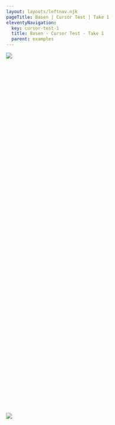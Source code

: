 ```yaml
---
layout: layouts/leftnav.njk
pageTitle: Basen | Cursor Test | Take 1
eleventyNavigation:
  key: cursor-test-1
  title: Basen - Cursor Test - Take 1
  parent: examples
---
```


<style>
.wrapper {
  display: grid;
  grid-template-rows: repeat( 4, 25fr );
  height: 100%;
}
.bg {
  background-color: #333;
}
.box {
  cursor: url("http://localhost:8080/img/infoborr--v13.png"), auto;
  /*cursor: url("https://s3-us-west-2.amazonaws.com/s.cdpn.io/9632/heart.png"), auto;*/
}
</style>

<div class="wrapper">
  <div class="box">
    <img src="/img/map-satillite.png" />
  </div>
  <div class="box">
    <img src="/img/map-topography.png" />
  </div>
</div>